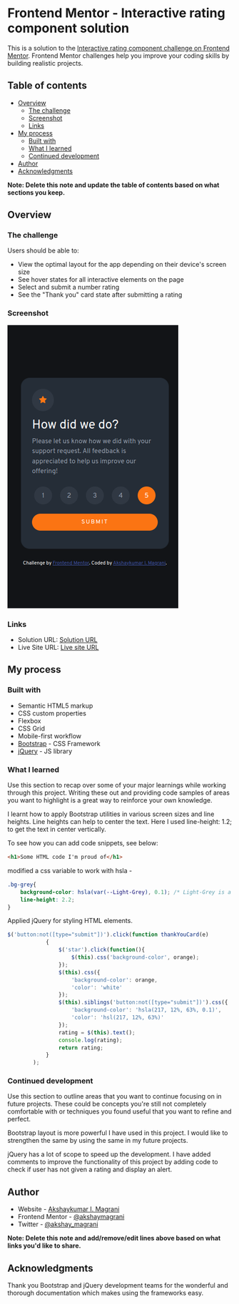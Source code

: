 # Frontend Mentor - Interactive rating component solution

This is a solution to the [Interactive rating component challenge on Frontend Mentor](https://www.frontendmentor.io/challenges/interactive-rating-component-koxpeBUmI). Frontend Mentor challenges help you improve your coding skills by building realistic projects. 

## Table of contents

- [Overview](#overview)
  - [The challenge](#the-challenge)
  - [Screenshot](#screenshot)
  - [Links](#links)
- [My process](#my-process)
  - [Built with](#built-with)
  - [What I learned](#what-i-learned)
  - [Continued development](#continued-development)
- [Author](#author)
- [Acknowledgments](#acknowledgments)

**Note: Delete this note and update the table of contents based on what sections you keep.**

## Overview

### The challenge

Users should be able to:

- View the optimal layout for the app depending on their device's screen size
- See hover states for all interactive elements on the page
- Select and submit a number rating
- See the "Thank you" card state after submitting a rating

### Screenshot

![](./images/interactive-component-mobile-view.png)

### Links

- Solution URL: [Solution URL](https://github.com/akshaymagrani/webDev-j-interactive-rating-component)
- Live Site URL: [Live site URL](https://web-dev-j-interactive-rating-component.vercel.app/)

## My process

### Built with

- Semantic HTML5 markup
- CSS custom properties
- Flexbox
- CSS Grid
- Mobile-first workflow
- [Bootstrap](https://getbootstrap.com/docs/5.1/getting-started/introduction/) - CSS Framework
- [jQuery](https://jquery.com/) - JS library

### What I learned

Use this section to recap over some of your major learnings while working through this project. Writing these out and providing code samples of areas you want to highlight is a great way to reinforce your own knowledge.

I learnt how to apply Bootstrap utilities in various screen sizes and line heights.
Line heights can help to center the text. Here I used line-height: 1.2; to get the text in center vertically.

To see how you can add code snippets, see below:

```html
<h1>Some HTML code I'm proud of</h1>
```
modified a css variable to work with hsla - 
```css
.bg-grey{
    background-color: hsla(var(--Light-Grey), 0.1); /* Light-Grey is a CSS variable which has the value - 217, 12%, 63%;*/
    line-height: 2.2;
}
```
Applied jQuery for styling HTML elements.
```js
$('button:not([type="submit"])').click(function thankYouCard(e)
            {
                $('star').click(function(){
                    $(this).css('background-color', orange);
                });
                $(this).css({
                    'background-color': orange,
                    'color': 'white'
                });
                $(this).siblings('button:not([type="submit"])').css({
                    'background-color': 'hsla(217, 12%, 63%, 0.1)',
                    'color': 'hsl(217, 12%, 63%)'
                });
                rating = $(this).text();
                console.log(rating);
                return rating;
            }
        );
```
### Continued development

Use this section to outline areas that you want to continue focusing on in future projects. These could be concepts you're still not completely comfortable with or techniques you found useful that you want to refine and perfect.

Bootstrap layout is more powerful I have used in this project. I would like to strengthen the same by using the same in my future projects.


jQuery has a lot of scope to speed up the development. I have added comments to improve the functionality of this project by adding code to check if user has not given a rating and display an alert.

## Author

- Website - [Akshaykumar I. Magrani](https://www.your-site.com)
- Frontend Mentor - [@akshaymagrani](https://www.frontendmentor.io/profile/akshaymagrani)
- Twitter - [@akshay_magrani](https://www.twitter.com/akshay_magrani)

**Note: Delete this note and add/remove/edit lines above based on what links you'd like to share.**

## Acknowledgments

Thank you Bootstrap and jQuery development teams for the wonderful and thorough documentation which makes using the frameworks easy.
